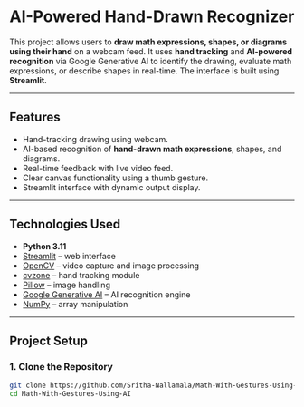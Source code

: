 # AI-Powered Hand-Drawn Recognizer

This project allows users to **draw math expressions, shapes, or diagrams using their hand** on a webcam feed. It uses **hand tracking** and **AI-powered recognition** via Google Generative AI to identify the drawing, evaluate math expressions, or describe shapes in real-time. The interface is built using **Streamlit**.

---

## Features

- Hand-tracking drawing using webcam.
- AI-based recognition of **hand-drawn math expressions**, shapes, and diagrams.
- Real-time feedback with live video feed.
- Clear canvas functionality using a thumb gesture.
- Streamlit interface with dynamic output display.

---

## Technologies Used

- **Python 3.11**
- [Streamlit](https://streamlit.io/) – web interface
- [OpenCV](https://opencv.org/) – video capture and image processing
- [cvzone](https://github.com/cvzone/cvzone) – hand tracking module
- [Pillow](https://pillow.readthedocs.io/) – image handling
- [Google Generative AI](https://developers.generativeai.google/) – AI recognition engine
- [NumPy](https://numpy.org/) – array manipulation

---

## Project Setup

### 1. Clone the Repository
```bash
git clone https://github.com/Sritha-Nallamala/Math-With-Gestures-Using-AI.git
cd Math-With-Gestures-Using-AI
